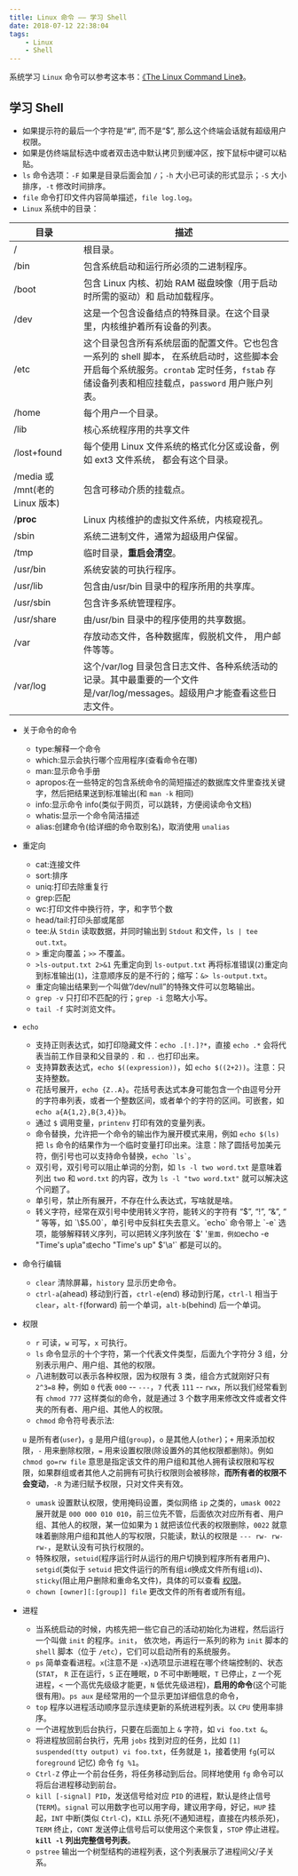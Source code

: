 ```yaml
---
title: Linux 命令 —— 学习 Shell
date: 2018-07-12 22:38:04
tags:
    - Linux
    - Shell
---
```


系统学习 `Linux` 命令可以参考这本书：[《The Linux Command Line》](http://billie66.github.io/TLCL/book/index.html)。

## 学习 Shell

- 如果提示符的最后一个字符是“#”, 而不是“$”, 那么这个终端会话就有超级用户权限。
- 如果是仿终端鼠标选中或者双击选中默认拷贝到缓冲区，按下鼠标中键可以粘贴。
- `ls` 命令选项：`-F` 如果是目录后面会加 `/`；`-h` 大小已可读的形式显示；`-S` 大小排序，`-t` 修改时间排序。
- `file` 命令打印文件内容简单描述，`file log.log`。
- `Linux` 系统中的目录：

<!-- more -->

| 目录                            | 描述                                                                                                                                                                                        |
| ------------------------------- | ------------------------------------------------------------------------------------------------------------------------------------------------------------------------------------------- |
| /                               | 根目录。                                                                                                                                                                                    |
| /bin                            | 包含系统启动和运行所必须的二进制程序。                                                                                                                                                      |
| /boot                           | 包含 Linux 内核、初始 RAM 磁盘映像（用于启动时所需的驱动）和 启动加载程序。                                                                                                                 |
| /dev                            | 这是一个包含设备结点的特殊目录。在这个目录里，内核维护着所有设备的列表。                                                                                                                    |
| /etc                            | 这个目录包含所有系统层面的配置文件。它也包含一系列的 shell 脚本， 在系统启动时，这些脚本会开启每个系统服务。`crontab` 定时任务，`fstab` 存储设备列表和相应挂载点，`password` 用户账户列表。 |
| /home                           | 每个用户一个目录。                                                                                                                                                                          |
| /lib                            | 核心系统程序用的共享文件                                                                                                                                                                    |
| /lost+found                     | 每个使用 Linux 文件系统的格式化分区或设备，例如 ext3 文件系统， 都会有这个目录。                                                                                                            |
| /media 或 /mnt(老的 Linux 版本) | 包含可移动介质的挂载点。                                                                                                                                                                    |
| /**proc**                       | Linux 内核维护的虚拟文件系统，内核窥视孔。                                                                                                                                                  |
| /sbin                           | 系统二进制文件，通常为超级用户保留。                                                                                                                                                        |
| /tmp                            | 临时目录，**重启会清空**。                                                                                                                                                                  |
| /usr/bin                        | 系统安装的可执行程序。                                                                                                                                                                      |
| /usr/lib                        | 包含由/usr/bin 目录中的程序所用的共享库。                                                                                                                                                   |
| /usr/sbin                       | 包含许多系统管理程序。                                                                                                                                                                      |
| /usr/share                      | 由/usr/bin 目录中的程序使用的共享数据。                                                                                                                                                     |
| /var                            | 存放动态文件，各种数据库，假脱机文件， 用户邮件等等。                                                                                                                                       |
| /var/log                        | 这个/var/log 目录包含日志文件、各种系统活动的记录。其中最重要的一个文件是/var/log/messages。超级用户才能查看这些日志文件。                                                                  |

- 关于命令的命令
  - type:解释一个命令
  - which:显示会执行哪个应用程序(查看命令在哪)
  - man:显示命令手册
  - apropos:在一些特定的包含系统命令的简短描述的数据库文件里查找关键字，然后把结果送到标准输出(和 `man -k` 相同)
  - info:显示命令 info(类似于网页，可以跳转，方便阅读命令文档)
  - whatis:显示一个命令简洁描述
  - alias:创建命令(给详细的命令取别名)，取消使用 `unalias`
- 重定向
  - cat:连接文件
  - sort:排序
  - uniq:打印去除重复行
  - grep:匹配
  - wc:打印文件中换行符，字，和字节个数
  - head/tail:打印头部或尾部
  - tee:从 `Stdin` 读取数据，并同时输出到 `Stdout` 和文件，`ls | tee out.txt`。
  - `>` 重定向覆盖；`>>` 不覆盖。
  - `>ls-output.txt 2>&1` 先重定向到 `ls-output.txt` 再将标准错误(`2`)重定向到标准输出(`1`)，注意顺序反的是不行的；缩写：`&> ls-output.txt`。
  - 重定向输出结果到一个叫做”/dev/null”的特殊文件可以忽略输出。
  - `grep -v` 只打印不匹配的行；`grep -i` 忽略大小写。
  - `tail -f` 实时浏览文件。
- `echo`
  - 支持正则表达式，如打印隐藏文件：`echo .[!.]?*`，直接 `echo .*` 会将代表当前工作目录和父目录的 `.` 和 `..` 也打印出来。
  - 支持算数表达式，`echo $((expression))`，如 `echo $((2+2))`。注意：只支持整数。
  - 花括号展开，`echo {Z..A}`。花括号表达式本身可能包含一个由逗号分开的字符串列表，或者一个整数区间，或者单个的字符的区间。可嵌套，如 `echo a{A{1,2},B{3,4}}b`。
  - 通过 `$` 调用变量，`printenv` 打印有效的变量列表。
  - 命令替换，允许把一个命令的输出作为展开模式来用，例如 `echo $(ls)` 把 `ls` 命令的结果作为一个临时变量打印出来。注意：除了圆括号加美元符，倒引号也可以支持命令替换，`` echo `ls` ``。
  - 双引号，双引号可以阻止单词的分割，如 `ls -l two word.txt` 是意味着列出 `two` 和 `word.txt` 的内容，改为 `ls -l "two word.txt"` 就可以解决这个问题了。
  - 单引号，禁止所有展开，不存在什么表达式，写啥就是啥。
  - 转义字符，经常在双引号中使用转义字符，能转义的字符有 “$”, “!”, “&”, “ “ 等等，如 `\$5.00`，单引号中反斜杠失去意义。`echo` 命令带上 `-e` 选项，能够解释转义序列，可以把转义序列放在 `$' '` 里面，例如 `echo -e "Time's up\a"` 或 `echo "Time's up" $'\a'` 都是可以的。
- 命令行编辑
  - `clear` 清除屏幕，`history` 显示历史命令。
  - `ctrl-a`(ahead) 移动到行首，`ctrl-e`(end) 移动到行尾，`ctrl-l` 相当于 `clear`，`alt-f`(forward) 前一个单词，`alt-b`(behind) 后一个单词。
- 权限

  - `r` 可读，`w` 可写，`x` 可执行。
  - `ls` 命令显示的十个字符，第一个代表文件类型，后面九个字符分 3 组，分别表示用户、用户组、其他的权限。
  - 八进制数可以表示各种权限，因为权限有 3 类，组合方式就刚好只有 `2^3=8` 种，例如 `0` 代表 `000` -- `---`，`7` 代表 `111` -- `rwx`，所以我们经常看到有 `chmod 777` 这样类似的命令，就是通过 3 个数字用来修改文件或者文件夹的所有者、用户组、其他人的权限。
  - `chmod` 命令符号表示法:

  `u` 是所有者(`user`)，`g` 是用户组(`group`)，`o` 是其他人(`other`)；`+` 用来添加权限，`-` 用来删除权限，`=` 用来设置权限(除设置外的其他权限都删除)。例如 `chmod go=rw file` 意思是指定该文件的用户组和其他人拥有读权限和写权限，如果群组或者其他人之前拥有可执行权限则会被移除，**而所有者的权限不会变动**，`-R` 为递归赋予权限，只对文件夹有效。

  - `umask` 设置默认权限，使用掩码设置，类似网络 `ip` 之类的，`umask 0022` 展开就是 `000 000 010 010`，前三位先不管，后面依次对应所有者、用户组、其他人的权限，某一位如果为 `1` 就把该位代表的权限删除，`0022` 就意味着删除用户组和其他人的写权限，只能读，默认的权限是 `--- rw- rw- rw-`，是默认没有可执行权限的。
  - 特殊权限，`setuid`(程序运行时从运行的用户切换到程序所有者用户)、`setgid`(类似于 `setuid` 把文件运行的所有组`id`换成文件所有组`id`))、`sticky`(阻止用户删除和重命名文件)，具体的可以查看 [权限](http://billie66.github.io/TLCL/book/chap10.html)。
  - `chown [owner][:[group]] file` 更改文件的所有者或所有组。

- 进程
  - 当系统启动的时候，内核先把一些它自己的活动初始化为进程，然后运行一个叫做 `init` 的程序。`init`， 依次地，再运行一系列的称为 `init` 脚本的 `shell` 脚本（位于 `/etc`），它们可以启动所有的系统服务。
  - `ps` 简单查看进程。`x`(注意不是 `-x`)选项显示进程在哪个终端控制的、状态(`STAT`， `R` 正在运行，`S` 正在睡眠，`D` 不可中断睡眠，`T` 已停止，`Z` 一个死进程，`<` 一个高优先级级才能更，`N` 低优先级进程)，**启用的命令**(这个可能很有用)。`ps aux` 是经常用的一个显示更加详细信息的命令，
  - `top` 程序以进程活动顺序显示连续更新的系统进程列表。以 `CPU` 使用率排序。
  - 一个进程放到后台执行，只要在后面加上 `&` 字符，如 `vi foo.txt &`。
  - 将进程放回前台执行，先用 `jobs` 找到对应的任务，比如 `[1] suspended(tty output) vi foo.txt`，任务就是 `1`，接着使用 `fg`(可以 `foreground` 记忆) 命令 `fg %1`。
  - `Ctrl-Z` 停止一个前台任务，将任务移动到后台。同样地使用 `fg` 命令可以将后台进程移动到前台。
  - `kill [-signal] PID`，发送信号给对应 `PID` 的进程，默认是终止信号(`TERM`)。`signal` 可以用数字也可以用字母，建议用字母，好记，`HUP` 挂起，`INT` 中断(类似 `Ctrl-C`)，`KILL` 杀死(不通知进程，直接在内核杀死)，`TERM` 终止，`CONT` 发送停止信号后可以使用这个来恢复，`STOP` 停止进程。**`kill -l` 列出完整信号列表**。
  - `pstree` 输出一个树型结构的进程列表，这个列表展示了进程间父/子关系。
